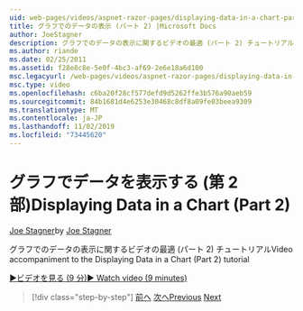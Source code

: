 ```yaml
---
uid: web-pages/videos/aspnet-razor-pages/displaying-data-in-a-chart-part-2
title: グラフでのデータの表示 (パート 2) |Microsoft Docs
author: JoeStagner
description: グラフでのデータの表示に関するビデオの最適 (パート 2) チュートリアル
ms.author: riande
ms.date: 02/25/2011
ms.assetid: f28e8c8e-5e0f-4bc3-af69-2e6e18a6d100
msc.legacyurl: /web-pages/videos/aspnet-razor-pages/displaying-data-in-a-chart-part-2
msc.type: video
ms.openlocfilehash: c6ba20f28cf577defd9d5262ffe3b576a90aeb59
ms.sourcegitcommit: 84b1681d4e6253e30468c8df8a09fe03beea9309
ms.translationtype: MT
ms.contentlocale: ja-JP
ms.lasthandoff: 11/02/2019
ms.locfileid: "73445620"
---
```

# <a name="displaying-data-in-a-chart-part-2"></a><span data-ttu-id="c4db6-103">グラフでデータを表示する (第 2 部)</span><span class="sxs-lookup"><span data-stu-id="c4db6-103">Displaying Data in a Chart (Part 2)</span></span>

<span data-ttu-id="c4db6-104">[Joe Stagner](https://github.com/JoeStagner)</span><span class="sxs-lookup"><span data-stu-id="c4db6-104">by [Joe Stagner](https://github.com/JoeStagner)</span></span>

<span data-ttu-id="c4db6-105">グラフでのデータの表示に関するビデオの最適 (パート 2) チュートリアル</span><span class="sxs-lookup"><span data-stu-id="c4db6-105">Video accompaniment to the Displaying Data in a Chart (Part 2) tutorial</span></span>

<span data-ttu-id="c4db6-106">[&#9654;ビデオを見る (9 分)](https://channel9.msdn.com/Blogs/ASP-NET-Site-Videos/displaying-data-in-a-chart-(part-2))</span><span class="sxs-lookup"><span data-stu-id="c4db6-106">[&#9654; Watch video (9 minutes)](https://channel9.msdn.com/Blogs/ASP-NET-Site-Videos/displaying-data-in-a-chart-(part-2))</span></span>

> [!div class="step-by-step"]
> <span data-ttu-id="c4db6-107">[前へ](displaying-data-in-a-chart-part-1.md)
> [次へ](working-with-files.md)</span><span class="sxs-lookup"><span data-stu-id="c4db6-107">[Previous](displaying-data-in-a-chart-part-1.md)
[Next](working-with-files.md)</span></span>
